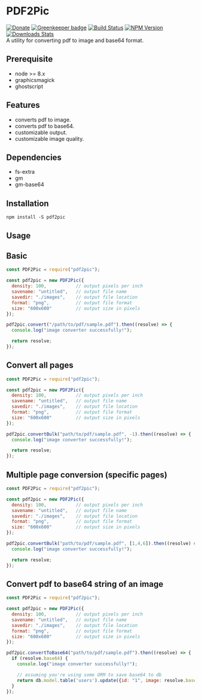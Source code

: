 # PDF2Pic  

[![Donate][paypal-image]](https://www.paypal.com/cgi-bin/webscr?cmd=_donations&business=938FMCPPQG4DQ&currency_code=USD&source=url)
[![Greenkeeper badge](https://badges.greenkeeper.io/yakovmeister/pdf2image.svg)](https://greenkeeper.io/)
[![Build Status][travis-image]][travis-url]
[![NPM Version][npm-image]][npm-url]
[![Downloads Stats][npm-downloads]][npm-url]  
A utility for converting pdf to image and base64 format.  

## Prerequisite  
  
* node >= 8.x 
* graphicsmagick  
* ghostscript  

## Features  
  
* converts pdf to image.  
* converts pdf to base64. 
* customizable output.  
* customizable image quality.  
  
## Dependencies
  
* fs-extra  
* gm  
* gm-base64
  
## Installation  
  
```
npm install -S pdf2pic
```
  
## Usage  
  
## Basic  
  
```javascript
const PDF2Pic = require("pdf2pic");

const pdf2pic = new PDF2Pic({
  density: 100,           // output pixels per inch
  savename: "untitled",   // output file name
  savedir: "./images",    // output file location
  format: "png",          // output file format
  size: "600x600"         // output size in pixels
});

pdf2pic.convert("/path/to/pdf/sample.pdf").then((resolve) => {
  console.log("image converter successfully!");

  return resolve;
});

```
## Convert all pages
  
```javascript
const PDF2Pic = require("pdf2pic");

const pdf2pic = new PDF2Pic({
  density: 100,           // output pixels per inch
  savename: "untitled",   // output file name
  savedir: "./images",    // output file location
  format: "png",          // output file format
  size: "600x600"         // output size in pixels
});

pdf2pic.convertBulk("path/to/pdf/sample.pdf", -1).then((resolve) => {
  console.log("image converter successfully!");

  return resolve;
});

```

## Multiple page conversion (specific pages)  
  
```javascript
const PDF2Pic = require("pdf2pic");

const pdf2pic = new PDF2Pic({
  density: 100,           // output pixels per inch
  savename: "untitled",   // output file name
  savedir: "./images",    // output file location
  format: "png",          // output file format
  size: "600x600"         // output size in pixels
});

pdf2pic.convertBulk("path/to/pdf/sample.pdf", [1,4,6]).then((resolve) => {
  console.log("image converter successfully!");

  return resolve;
});

```


## Convert pdf to base64 string of an image  
  
```javascript
const PDF2Pic = require("pdf2pic");

const pdf2pic = new PDF2Pic({
  density: 100,           // output pixels per inch
  savename: "untitled",   // output file name
  savedir: "./images",    // output file location
  format: "png",          // output file format
  size: "600x600"         // output size in pixels
});

pdf2pic.convertToBase64("path/to/pdf/sample.pdf").then((resolve) => {
  if (resolve.base64) {
    console.log("image converter successfully!");

    // assuming you're using some ORM to save base64 to db
    return db.model.table('users').update({id: "1", image: resolve.base64});
  }
});

```

<!-- Markdown link & img dfn's -->
[npm-image]: https://img.shields.io/npm/v/pdf2pic.svg?style=flat-square
[npm-url]: https://www.npmjs.com/package/pdf2pic
[npm-downloads]: https://img.shields.io/npm/dm/pdf2pic.svg?style=flat-square
[travis-image]: https://travis-ci.org/yakovmeister/pdf2image.svg?branch=1.0
[travis-url]: https://travis-ci.org/yakovmeister/pdf2image
[paypal-image]: https://img.shields.io/badge/Donate-PayPal-green.svg